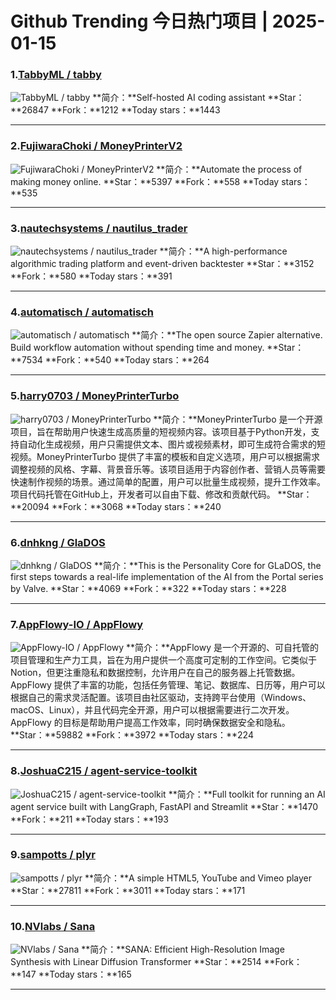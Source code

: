 # Github Trending 今日热门项目 | 2025-01-15
### 1.[TabbyML / tabby](https://github.com/TabbyML/tabby)

![TabbyML / tabby](https://opengraph.githubassets.com/bb13ec9852a1673a329247c32b67199fa028eaf12dd1fcb3cfca06f3a78cd542/TabbyML/tabby)
**简介：**Self-hosted AI coding assistant
**Star：**26847
**Fork：**1212
**Today stars：**1443

---

### 2.[FujiwaraChoki / MoneyPrinterV2](https://github.com/FujiwaraChoki/MoneyPrinterV2)

![FujiwaraChoki / MoneyPrinterV2](https://opengraph.githubassets.com/c903a04ec2ce000b5b3caf16cf9ccccd08a5fa00a76dc1d2da71b0f33e0382dc/FujiwaraChoki/MoneyPrinterV2)
**简介：**Automate the process of making money online.
**Star：**5397
**Fork：**558
**Today stars：**535

---

### 3.[nautechsystems / nautilus_trader](https://github.com/nautechsystems/nautilus_trader)

![nautechsystems / nautilus_trader](https://repository-images.githubusercontent.com/138552196/475aed10-d15c-4c76-ab1d-1fe19a7f7c37)
**简介：**A high-performance algorithmic trading platform and event-driven backtester
**Star：**3152
**Fork：**580
**Today stars：**391

---

### 4.[automatisch / automatisch](https://github.com/automatisch/automatisch)

![automatisch / automatisch](https://repository-images.githubusercontent.com/412217739/e20eb725-1a93-4d85-bc6b-be4862d7b510)
**简介：**The open source Zapier alternative. Build workflow automation without spending time and money.
**Star：**7534
**Fork：**540
**Today stars：**264

---

### 5.[harry0703 / MoneyPrinterTurbo](https://github.com/harry0703/MoneyPrinterTurbo)

![harry0703 / MoneyPrinterTurbo](https://opengraph.githubassets.com/9f6a5928912d5dd6c3db6362e79b841abed5020955387c3f1596a68a6fdf75cd/harry0703/MoneyPrinterTurbo)
**简介：**MoneyPrinterTurbo 是一个开源项目，旨在帮助用户快速生成高质量的短视频内容。该项目基于Python开发，支持自动化生成视频，用户只需提供文本、图片或视频素材，即可生成符合需求的短视频。MoneyPrinterTurbo 提供了丰富的模板和自定义选项，用户可以根据需求调整视频的风格、字幕、背景音乐等。该项目适用于内容创作者、营销人员等需要快速制作视频的场景。通过简单的配置，用户可以批量生成视频，提升工作效率。项目代码托管在GitHub上，开发者可以自由下载、修改和贡献代码。
**Star：**20094
**Fork：**3068
**Today stars：**240

---

### 6.[dnhkng / GlaDOS](https://github.com/dnhkng/GlaDOS)

![dnhkng / GlaDOS](https://opengraph.githubassets.com/19cf2d907a3cedde27e7cb0fa64b7a993e177ed20ff288054e9f0936c38ff6eb/dnhkng/GlaDOS)
**简介：**This is the Personality Core for GLaDOS, the first steps towards a real-life implementation of the AI from the Portal series by Valve.
**Star：**4069
**Fork：**322
**Today stars：**228

---

### 7.[AppFlowy-IO / AppFlowy](https://github.com/AppFlowy-IO/AppFlowy)

![AppFlowy-IO / AppFlowy](https://repository-images.githubusercontent.com/377496562/64db13a4-eee1-47ee-94c9-bd6672cb478f)
**简介：**AppFlowy 是一个开源的、可自托管的项目管理和生产力工具，旨在为用户提供一个高度可定制的工作空间。它类似于 Notion，但更注重隐私和数据控制，允许用户在自己的服务器上托管数据。AppFlowy 提供了丰富的功能，包括任务管理、笔记、数据库、日历等，用户可以根据自己的需求灵活配置。该项目由社区驱动，支持跨平台使用（Windows、macOS、Linux），并且代码完全开源，用户可以根据需要进行二次开发。AppFlowy 的目标是帮助用户提高工作效率，同时确保数据安全和隐私。
**Star：**59882
**Fork：**3972
**Today stars：**224

---

### 8.[JoshuaC215 / agent-service-toolkit](https://github.com/JoshuaC215/agent-service-toolkit)

![JoshuaC215 / agent-service-toolkit](https://repository-images.githubusercontent.com/838093526/9d7f3a8e-7e24-47fc-ac28-f06714800476)
**简介：**Full toolkit for running an AI agent service built with LangGraph, FastAPI and Streamlit
**Star：**1470
**Fork：**211
**Today stars：**193

---

### 9.[sampotts / plyr](https://github.com/sampotts/plyr)

![sampotts / plyr](https://opengraph.githubassets.com/99cf24d1316c1fe0ce1218f016649770cebe2e920c855b2f6c36c16970cfdb97/sampotts/plyr)
**简介：**A simple HTML5, YouTube and Vimeo player
**Star：**27811
**Fork：**3011
**Today stars：**171

---

### 10.[NVlabs / Sana](https://github.com/NVlabs/Sana)

![NVlabs / Sana](https://opengraph.githubassets.com/00e9eb466f8c7278e1ffe8979b605c2aa0335e13b15e194a51e4787263fedb49/NVlabs/Sana)
**简介：**SANA: Efficient High-Resolution Image Synthesis with Linear Diffusion Transformer
**Star：**2514
**Fork：**147
**Today stars：**165

---

